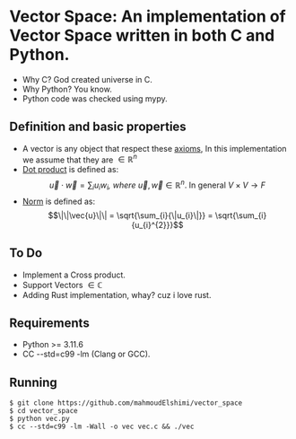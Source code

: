 Vector Space:  An implementation of Vector Space written in both C and Python.
==============================================================================
- Why C? God created universe in C.
- Why Python? You know.
- Python code was checked using mypy.

Definition and basic properties
-------------------------------
- A vector is any object that respect these [axioms](https://en.wikipedia.org/wiki/Vector_space#Definition_and_basic_properties), In this implementation we assume that they are $\in \mathbb{R}^{n}$
- [Dot product](https://en.wikipedia.org/wiki/Dot_product#Definition) is defined as: $$\vec{u} \cdot \vec{w} = \sum_{i}{u_{i}w_{i}} \textit{, where } \vec{u}, \vec{w} \in \mathbb{R}^{n}\text{. In general } V\times V\to F$$
- [Norm](https://en.wikipedia.org/wiki/Norm_(mathematics)) is defined as: $$\|\|\vec{u}\|\| = \sqrt{\sum_{i}{\|u_{i}\|}} = \sqrt{\sum_{i}{u_{i}^{2}}}$$

To Do
-----
- Implement a Cross product.
- Support Vectors  $\in \mathbb{C}$
- Adding Rust implementation, whay? cuz i love rust.  

Requirements
------------
- Python >= 3.11.6
- CC --std=c99 -lm (Clang or GCC).

Running
-------
```
$ git clone https://github.com/mahmoudElshimi/vector_space
$ cd vector_space
$ python vec.py
$ cc --std=c99 -lm -Wall -o vec vec.c && ./vec
```

